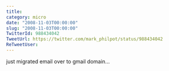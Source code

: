```yaml
---
title: 
category: micro
date: "2008-11-03T00:00:00"
slug: "2008-11-03T00:00:00"
TwitterId: 988434042
TweetUrl: https://twitter.com/mark_philpot/status/988434042
ReTweetUser: 
---
```


just migrated email over to gmail domain...